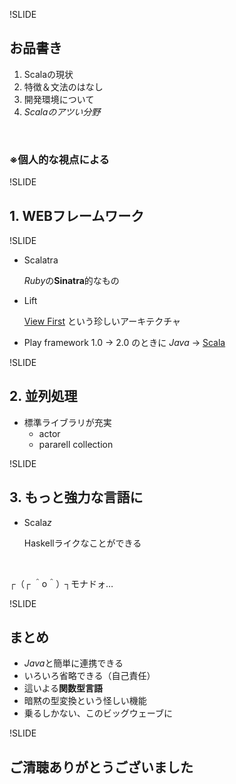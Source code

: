 !SLIDE

## お品書き

1. Scalaの現状
2. 特徴＆文法のはなし
3. 開発環境について
4. *Scalaのアツい分野*

<br />

### ※個人的な視点による

!SLIDE

## 1. WEBフレームワーク

!SLIDE

* Scalatra

	*Ruby*の**Sinatra**的なもの

* Lift

	[View First]() という珍しいアーキテクチャ

* Play framework
	1\.0 → 2\.0 のときに *Java* → [Scala]()

!SLIDE

## 2. 並列処理

* 標準ライブラリが充実
	* actor
	* pararell collection

!SLIDE

## 3. もっと強力な言語に

* Scala*z*

	Haskellライクなことができる

<br />

┌（┌ ＾o＾）┐モナドォ…

!SLIDE

## まとめ

* *Java*と簡単に連携できる
* いろいろ省略できる（自己責任）
* 這いよる**関数型言語**
* 暗黙の型変換という怪しい機能
* 乗るしかない、このビッグウェーブに

!SLIDE

## ご清聴ありがとうございました